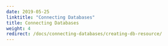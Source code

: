 ```yaml
---
date: 2019-05-25
linktitle: "Connecting Databases"
title: Connecting Databases
weight: 4
redirect: /docs/connecting-databases/creating-db-resource/
---
```

